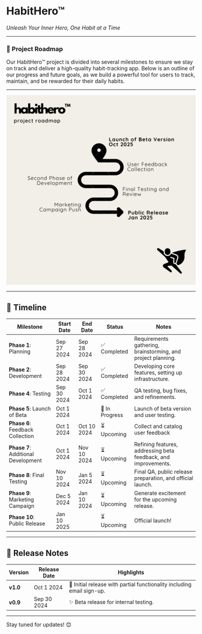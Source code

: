 # HabitHero™

_Unleash Your Inner Hero, One Habit at a Time_

<hr>

### 🚀 Project Roadmap

Our HabitHero™ project is divided into several milestones to ensure we stay on track and deliver a high-quality habit-tracking app. Below is an outline of our progress and future goals, as we build a powerful tool for users to track, maintain, and be rewarded for their daily habits.

<hr>

<img src="assets/roadmap.png">

<hr>

## 📅 Timeline

| Milestone                           | Start Date  | End Date    | Status         | Notes                                                          |
| ----------------------------------- | ----------- | ----------- | -------------- | -------------------------------------------------------------- |
| **Phase 1**: Planning               | Sep 27 2024 | Sep 28 2024 | ✅ Completed   | Requirements gathering, brainstorming, and project planning.   |
| **Phase 2**: Development            | Sep 28 2024 | Sep 30 2024 | ✅ Completed   | Developing core features, setting up infrastructure.           |
| **Phase 4**: Testing                | Sep 30 2024 | Oct 1 2024  | ✅ Completed   | QA testing, bug fixes, and refinements.                        |
| **Phase 5**: Launch of Beta         | Oct 1 2024  |             | 🚧 In Progress | Launch of beta version and user testing.                       |
| **Phase 6**: Feedback Collection    | Oct 1 2024  | Oct 10 2024 | ⏳ Upcoming    | Collect and catalog user feedback                              |
| **Phase 7**: Additional Development | Oct 1 2024  | Nov 10 2024 | ⏳ Upcoming    | Refining features, addressing beta feedback, and improvements. |
| **Phase 8**: Final Testing          | Nov 10 2024 | Jan 5 2024  | ⏳ Upcoming    | Final QA, public release preparation, and official launch.     |
| **Phase 9**: Marketing Campaign     | Dec 5 2024  | Jan 10 2024 | ⏳ Upcoming    | Generate excitement for the upcoming release.                  |
| **Phase 10**: Public Release        | Jan 10 2025 |             | ⏳ Upcoming    | Official launch!                                               |

<hr>

## 📝 Release Notes

| Version  | Release Date | Highlights                                                            |
| -------- | ------------ | --------------------------------------------------------------------- |
| **v1.0** | Oct 1 2024   | 🎉 Initial release with partial functionality including email sign-up. |
| **v0.9** | Sep 30 2024  | ✨ Beta release for internal testing.                                 |

<hr>

Stay tuned for updates! 😊
